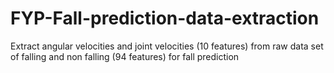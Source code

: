 # FYP-Fall-prediction-data-extraction
Extract angular velocities and joint velocities (10 features) from raw data set of falling and non falling (94 features)  for  fall prediction
